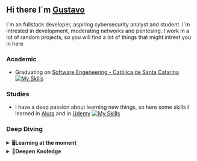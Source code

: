 ## Hi there I´m [Gustavo](https://github.com/GustavoSRodriguess)
I´m an  fullstack developer, aspiring cybersecurity analyst and student. I´m intrested in development, moderating networks and pentesing. I work in a lot of random projects, so you will find a lot of things that might intrest you in here

  
### **Academic**
- Graduating on [Software Engeneering - Católica de Santa Catarina](https://www.catolicasc.org.br)<br/>
[![My Skills](https://skillicons.dev/icons?i=vscode,cs,c,js,nodejs,html,css,mysql,unity)](https://skillicons.dev) 

### **Studies**
- I have a deep passion about learning new things, so here some skills I learned in [Alura](https://www.alura.com.br) and in [Udemy](https://www.udemy.com)
[![My Skills](https://skillicons.dev/icons?i=react,tailwind,docker,git,github,dotnet,linux,aws)](https://skillicons.dev)

### **Deep Diving**
<details>
  <br />
  <summary>🖥️<b>Learning at the moment</b></summary>
    <ul>
      <li>Angular</li>
      <li>Tailwind</li>
      <li>Dapper</li>
    </ul>
</details>
<details>
  <br />
  <summary>🧠<b>Deepen Knoledge</b></summary>
    <ul>
      <li> React </li>
      <li> Node.js </li>
      <li> C </li>
      <li> Cyber Security</li>
      <li> Ethical Hacking </li>
    </ul>
</details>
